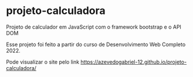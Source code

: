# projeto-calculadora
 Projeto de calculador em JavaScript com o framework bootstrap e o API DOM

Esse projeto foi feito a partir do curso de Desenvolvimento Web Completo 2022.

Pode visualizar o site pelo link https://azevedogabriel-12.github.io/projeto-calculadora/
